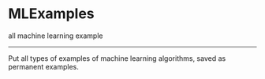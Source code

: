 # MLExamples
all machine learning example

***********************************************
Put all types of examples of machine learning algorithms, saved as permanent examples.
